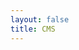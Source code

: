 ```yaml
---
layout: false
title: CMS
---
```


<script lang='ts' setup>

import CMS from './cms.vue'

</script>


<ClientOnly>
    <CMS></CMS>
</ClientOnly>
